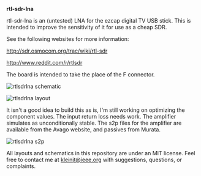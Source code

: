 **rtl-sdr-lna**

rtl-sdr-lna is an (untested) LNA for the ezcap digital TV USB stick.
This is intended to improve the sensitivity of it for use as a cheap SDR.

See the following websites for more information:

http://sdr.osmocom.org/trac/wiki/rtl-sdr

http://www.reddit.com/r/rtlsdr

The board is intended to take the place of the F connector.  

![rtlsdrlna schematic](http://kl1xf.org/rtlsdr_lna_sch.png)

![rtlsdrlna layout](http://kl1xf.org/rtlsdr_lna_brd.png)


It isn't a good idea to build this as is, I'm still working on optimizing the component values.
The input return loss needs work. The amplifier simulates as unconditionally stable. The s2p files for the amplifier are available from the Avago website, and passives from Murata.

![rtlsdrlna s2p](http://kl1xf.org/rtl_sdr_lna_s2p.png)

All layouts and schematics in this repository are under an MIT license.
Feel free to contact me at kleinjt@ieee.org with suggestions, questions, or complaints.
